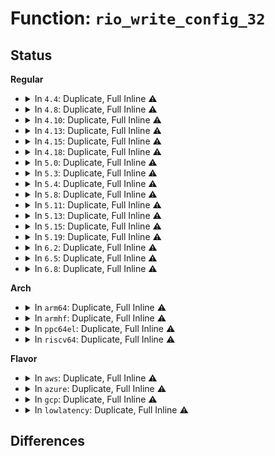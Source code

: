 # Function: <code>rio_write_config_32</code>

## Status
<b>Regular</b>
<ul>
<li>
<details>
<summary>In <code>4.4</code>: Duplicate, Full Inline ⚠️</summary>

**Collision:** Static Duplication

**Inline:** Full

**Transformation:** False

**Instances:**

```
In drivers/rapidio/rio.c (ffffffff81458d54)
Location: include/linux/rio_drv.h:165
Inline: True
Inline callers:
  - drivers/rapidio/rio.c:rio_set_port_lockout
  - drivers/rapidio/rio.c:rio_clr_err_stopped
  - drivers/rapidio/rio.c:rio_clr_err_stopped
  - drivers/rapidio/rio.c:rio_clr_err_stopped
  - drivers/rapidio/rio.c:rio_clr_err_stopped
  - drivers/rapidio/rio.c:rio_inb_pwrite_handler
  - drivers/rapidio/rio.c:rio_inb_pwrite_handler
  - drivers/rapidio/rio.c:rio_inb_pwrite_handler
  - drivers/rapidio/rio.c:rio_inb_pwrite_handler
```
```
In drivers/rapidio/rio-sysfs.c (ffffffff8145bc4f)
Location: include/linux/rio_drv.h:165
Inline: True
Inline callers:
  - drivers/rapidio/rio-sysfs.c:rio_write_config
```
</details>
</li>
<li>
<details>
<summary>In <code>4.8</code>: Duplicate, Full Inline ⚠️</summary>

**Collision:** Static Duplication

**Inline:** Full

**Transformation:** False

**Instances:**

```
In drivers/rapidio/rio.c (ffffffff814a884a)
Location: include/linux/rio_drv.h:165
Inline: True
Inline callers:
  - drivers/rapidio/rio.c:rio_inb_pwrite_handler
  - drivers/rapidio/rio.c:rio_inb_pwrite_handler
  - drivers/rapidio/rio.c:rio_inb_pwrite_handler
  - drivers/rapidio/rio.c:rio_inb_pwrite_handler
  - drivers/rapidio/rio.c:rio_inb_pwrite_handler
  - drivers/rapidio/rio.c:rio_inb_pwrite_handler
  - drivers/rapidio/rio.c:rio_clr_err_stopped
  - drivers/rapidio/rio.c:rio_clr_err_stopped
  - drivers/rapidio/rio.c:rio_clr_err_stopped
  - drivers/rapidio/rio.c:rio_clr_err_stopped
  - drivers/rapidio/rio.c:rio_set_port_lockout
```
```
In drivers/rapidio/rio-sysfs.c (ffffffff814a9dd4)
Location: include/linux/rio_drv.h:165
Inline: True
Inline callers:
  - drivers/rapidio/rio-sysfs.c:rio_write_config
```
</details>
</li>
<li>
<details>
<summary>In <code>4.10</code>: Duplicate, Full Inline ⚠️</summary>

**Collision:** Static Duplication

**Inline:** Full

**Transformation:** False

**Instances:**

```
In drivers/rapidio/rio.c (ffffffff814ca95a)
Location: include/linux/rio_drv.h:165
Inline: True
Inline callers:
  - drivers/rapidio/rio.c:rio_inb_pwrite_handler
  - drivers/rapidio/rio.c:rio_inb_pwrite_handler
  - drivers/rapidio/rio.c:rio_inb_pwrite_handler
  - drivers/rapidio/rio.c:rio_inb_pwrite_handler
  - drivers/rapidio/rio.c:rio_inb_pwrite_handler
  - drivers/rapidio/rio.c:rio_inb_pwrite_handler
  - drivers/rapidio/rio.c:rio_clr_err_stopped
  - drivers/rapidio/rio.c:rio_clr_err_stopped
  - drivers/rapidio/rio.c:rio_clr_err_stopped
  - drivers/rapidio/rio.c:rio_clr_err_stopped
  - drivers/rapidio/rio.c:rio_set_port_lockout
```
```
In drivers/rapidio/rio-sysfs.c (ffffffff814cbee4)
Location: include/linux/rio_drv.h:165
Inline: True
Inline callers:
  - drivers/rapidio/rio-sysfs.c:rio_write_config
```
</details>
</li>
<li>
<details>
<summary>In <code>4.13</code>: Duplicate, Full Inline ⚠️</summary>

**Collision:** Static Duplication

**Inline:** Full

**Transformation:** False

**Instances:**

```
In drivers/rapidio/rio.c (ffffffff814d6716)
Location: include/linux/rio_drv.h:165
Inline: True
Inline callers:
  - drivers/rapidio/rio.c:rio_inb_pwrite_handler
  - drivers/rapidio/rio.c:rio_inb_pwrite_handler
  - drivers/rapidio/rio.c:rio_inb_pwrite_handler
  - drivers/rapidio/rio.c:rio_inb_pwrite_handler
  - drivers/rapidio/rio.c:rio_inb_pwrite_handler
  - drivers/rapidio/rio.c:rio_inb_pwrite_handler
  - drivers/rapidio/rio.c:rio_clr_err_stopped
  - drivers/rapidio/rio.c:rio_clr_err_stopped
  - drivers/rapidio/rio.c:rio_clr_err_stopped
  - drivers/rapidio/rio.c:rio_clr_err_stopped
  - drivers/rapidio/rio.c:rio_set_port_lockout
```
```
In drivers/rapidio/rio-sysfs.c (ffffffff814d7a2b)
Location: include/linux/rio_drv.h:165
Inline: True
Inline callers:
  - drivers/rapidio/rio-sysfs.c:rio_write_config
```
</details>
</li>
<li>
<details>
<summary>In <code>4.15</code>: Duplicate, Full Inline ⚠️</summary>

**Collision:** Static Duplication

**Inline:** Full

**Transformation:** False

**Instances:**

```
In drivers/rapidio/rio.c (ffffffff81516c01)
Location: include/linux/rio_drv.h:165
Inline: True
Inline callers:
  - drivers/rapidio/rio.c:rio_inb_pwrite_handler
  - drivers/rapidio/rio.c:rio_inb_pwrite_handler
  - drivers/rapidio/rio.c:rio_inb_pwrite_handler
  - drivers/rapidio/rio.c:rio_inb_pwrite_handler
  - drivers/rapidio/rio.c:rio_inb_pwrite_handler
  - drivers/rapidio/rio.c:rio_inb_pwrite_handler
  - drivers/rapidio/rio.c:rio_clr_err_stopped
  - drivers/rapidio/rio.c:rio_clr_err_stopped
  - drivers/rapidio/rio.c:rio_clr_err_stopped
  - drivers/rapidio/rio.c:rio_clr_err_stopped
  - drivers/rapidio/rio.c:rio_set_port_lockout
```
```
In drivers/rapidio/rio-sysfs.c (ffffffff81517c0b)
Location: include/linux/rio_drv.h:165
Inline: True
Inline callers:
  - drivers/rapidio/rio-sysfs.c:rio_write_config
```
</details>
</li>
<li>
<details>
<summary>In <code>4.18</code>: Duplicate, Full Inline ⚠️</summary>

**Collision:** Static Duplication

**Inline:** Full

**Transformation:** False

**Instances:**

```
In drivers/rapidio/rio.c (ffffffff8154be5f)
Location: include/linux/rio_drv.h:165
Inline: True
Inline callers:
  - drivers/rapidio/rio.c:rio_inb_pwrite_handler
  - drivers/rapidio/rio.c:rio_inb_pwrite_handler
  - drivers/rapidio/rio.c:rio_inb_pwrite_handler
  - drivers/rapidio/rio.c:rio_inb_pwrite_handler
  - drivers/rapidio/rio.c:rio_inb_pwrite_handler
  - drivers/rapidio/rio.c:rio_inb_pwrite_handler
  - drivers/rapidio/rio.c:rio_clr_err_stopped
  - drivers/rapidio/rio.c:rio_clr_err_stopped
  - drivers/rapidio/rio.c:rio_clr_err_stopped
  - drivers/rapidio/rio.c:rio_clr_err_stopped
  - drivers/rapidio/rio.c:rio_set_port_lockout
```
```
In drivers/rapidio/rio-sysfs.c (ffffffff8154d846)
Location: include/linux/rio_drv.h:165
Inline: True
Inline callers:
  - drivers/rapidio/rio-sysfs.c:rio_write_config
```
</details>
</li>
<li>
<details>
<summary>In <code>5.0</code>: Duplicate, Full Inline ⚠️</summary>

**Collision:** Static Duplication

**Inline:** Full

**Transformation:** False

**Instances:**

```
In drivers/rapidio/rio.c (ffffffff815631ef)
Location: include/linux/rio_drv.h:165
Inline: True
Inline callers:
  - drivers/rapidio/rio.c:rio_inb_pwrite_handler
  - drivers/rapidio/rio.c:rio_inb_pwrite_handler
  - drivers/rapidio/rio.c:rio_inb_pwrite_handler
  - drivers/rapidio/rio.c:rio_inb_pwrite_handler
  - drivers/rapidio/rio.c:rio_inb_pwrite_handler
  - drivers/rapidio/rio.c:rio_inb_pwrite_handler
  - drivers/rapidio/rio.c:rio_clr_err_stopped
  - drivers/rapidio/rio.c:rio_clr_err_stopped
  - drivers/rapidio/rio.c:rio_clr_err_stopped
  - drivers/rapidio/rio.c:rio_clr_err_stopped
  - drivers/rapidio/rio.c:rio_set_port_lockout
```
```
In drivers/rapidio/rio-sysfs.c (ffffffff81564daf)
Location: include/linux/rio_drv.h:165
Inline: True
Inline callers:
  - drivers/rapidio/rio-sysfs.c:rio_write_config
```
</details>
</li>
<li>
<details>
<summary>In <code>5.3</code>: Duplicate, Full Inline ⚠️</summary>

**Collision:** Static Duplication

**Inline:** Full

**Transformation:** False

**Instances:**

```
In drivers/rapidio/rio.c (ffffffff815935af)
Location: include/linux/rio_drv.h:161
Inline: True
Inline callers:
  - drivers/rapidio/rio.c:rio_inb_pwrite_handler
  - drivers/rapidio/rio.c:rio_inb_pwrite_handler
  - drivers/rapidio/rio.c:rio_inb_pwrite_handler
  - drivers/rapidio/rio.c:rio_inb_pwrite_handler
  - drivers/rapidio/rio.c:rio_inb_pwrite_handler
  - drivers/rapidio/rio.c:rio_inb_pwrite_handler
  - drivers/rapidio/rio.c:rio_clr_err_stopped
  - drivers/rapidio/rio.c:rio_clr_err_stopped
  - drivers/rapidio/rio.c:rio_clr_err_stopped
  - drivers/rapidio/rio.c:rio_clr_err_stopped
  - drivers/rapidio/rio.c:rio_set_port_lockout
```
```
In drivers/rapidio/rio-sysfs.c (ffffffff8159515a)
Location: include/linux/rio_drv.h:161
Inline: True
Inline callers:
  - drivers/rapidio/rio-sysfs.c:rio_write_config
```
</details>
</li>
<li>
<details>
<summary>In <code>5.4</code>: Duplicate, Full Inline ⚠️</summary>

**Collision:** Static Duplication

**Inline:** Full

**Transformation:** False

**Instances:**

```
In drivers/rapidio/rio.c (ffffffff815b482f)
Location: include/linux/rio_drv.h:161
Inline: True
Inline callers:
  - drivers/rapidio/rio.c:rio_inb_pwrite_handler
  - drivers/rapidio/rio.c:rio_inb_pwrite_handler
  - drivers/rapidio/rio.c:rio_inb_pwrite_handler
  - drivers/rapidio/rio.c:rio_inb_pwrite_handler
  - drivers/rapidio/rio.c:rio_inb_pwrite_handler
  - drivers/rapidio/rio.c:rio_inb_pwrite_handler
  - drivers/rapidio/rio.c:rio_clr_err_stopped
  - drivers/rapidio/rio.c:rio_clr_err_stopped
  - drivers/rapidio/rio.c:rio_clr_err_stopped
  - drivers/rapidio/rio.c:rio_clr_err_stopped
  - drivers/rapidio/rio.c:rio_set_port_lockout
```
```
In drivers/rapidio/rio-sysfs.c (ffffffff815b63da)
Location: include/linux/rio_drv.h:161
Inline: True
Inline callers:
  - drivers/rapidio/rio-sysfs.c:rio_write_config
```
</details>
</li>
<li>
<details>
<summary>In <code>5.8</code>: Duplicate, Full Inline ⚠️</summary>

**Collision:** Static Duplication

**Inline:** Full

**Transformation:** False

**Instances:**

```
In drivers/rapidio/rio.c (ffffffff8165f0b4)
Location: include/linux/rio_drv.h:161
Inline: True
Inline callers:
  - drivers/rapidio/rio.c:rio_inb_pwrite_handler
  - drivers/rapidio/rio.c:rio_inb_pwrite_handler
  - drivers/rapidio/rio.c:rio_inb_pwrite_handler
  - drivers/rapidio/rio.c:rio_inb_pwrite_handler
  - drivers/rapidio/rio.c:rio_inb_pwrite_handler
  - drivers/rapidio/rio.c:rio_inb_pwrite_handler
  - drivers/rapidio/rio.c:rio_clr_err_stopped
  - drivers/rapidio/rio.c:rio_clr_err_stopped
  - drivers/rapidio/rio.c:rio_clr_err_stopped
  - drivers/rapidio/rio.c:rio_clr_err_stopped
  - drivers/rapidio/rio.c:rio_set_port_lockout
```
```
In drivers/rapidio/rio-sysfs.c (ffffffff816604ea)
Location: include/linux/rio_drv.h:161
Inline: True
Inline callers:
  - drivers/rapidio/rio-sysfs.c:rio_write_config
```
</details>
</li>
<li>
<details>
<summary>In <code>5.11</code>: Duplicate, Full Inline ⚠️</summary>

**Collision:** Static Duplication

**Inline:** Full

**Transformation:** False

**Instances:**

```
In drivers/rapidio/rio.c (ffffffff81680461)
Location: include/linux/rio_drv.h:161
Inline: True
Inline callers:
  - drivers/rapidio/rio.c:rio_inb_pwrite_handler
  - drivers/rapidio/rio.c:rio_inb_pwrite_handler
  - drivers/rapidio/rio.c:rio_inb_pwrite_handler
  - drivers/rapidio/rio.c:rio_inb_pwrite_handler
  - drivers/rapidio/rio.c:rio_inb_pwrite_handler
  - drivers/rapidio/rio.c:rio_inb_pwrite_handler
  - drivers/rapidio/rio.c:rio_clr_err_stopped
  - drivers/rapidio/rio.c:rio_clr_err_stopped
  - drivers/rapidio/rio.c:rio_clr_err_stopped
  - drivers/rapidio/rio.c:rio_clr_err_stopped
  - drivers/rapidio/rio.c:rio_set_port_lockout
```
```
In drivers/rapidio/rio-sysfs.c (ffffffff816817aa)
Location: include/linux/rio_drv.h:161
Inline: True
Inline callers:
  - drivers/rapidio/rio-sysfs.c:rio_write_config
```
</details>
</li>
<li>
<details>
<summary>In <code>5.13</code>: Duplicate, Full Inline ⚠️</summary>

**Collision:** Static Duplication

**Inline:** Full

**Transformation:** False

**Instances:**

```
In drivers/rapidio/rio.c (ffffffff81662815)
Location: include/linux/rio_drv.h:161
Inline: True
Inline callers:
  - drivers/rapidio/rio.c:rio_inb_pwrite_handler
  - drivers/rapidio/rio.c:rio_inb_pwrite_handler
  - drivers/rapidio/rio.c:rio_inb_pwrite_handler
  - drivers/rapidio/rio.c:rio_inb_pwrite_handler
  - drivers/rapidio/rio.c:rio_inb_pwrite_handler
  - drivers/rapidio/rio.c:rio_inb_pwrite_handler
  - drivers/rapidio/rio.c:rio_clr_err_stopped
  - drivers/rapidio/rio.c:rio_clr_err_stopped
  - drivers/rapidio/rio.c:rio_clr_err_stopped
  - drivers/rapidio/rio.c:rio_clr_err_stopped
  - drivers/rapidio/rio.c:rio_set_port_lockout
```
```
In drivers/rapidio/rio-sysfs.c (ffffffff816644f2)
Location: include/linux/rio_drv.h:161
Inline: True
Inline callers:
  - drivers/rapidio/rio-sysfs.c:rio_write_config
```
</details>
</li>
<li>
<details>
<summary>In <code>5.15</code>: Duplicate, Full Inline ⚠️</summary>

**Collision:** Static Duplication

**Inline:** Full

**Transformation:** False

**Instances:**

```
In drivers/rapidio/rio.c (ffffffff816d5666)
Location: include/linux/rio_drv.h:161
Inline: True
Inline callers:
  - drivers/rapidio/rio.c:rio_inb_pwrite_handler
  - drivers/rapidio/rio.c:rio_inb_pwrite_handler
  - drivers/rapidio/rio.c:rio_inb_pwrite_handler
  - drivers/rapidio/rio.c:rio_inb_pwrite_handler
  - drivers/rapidio/rio.c:rio_inb_pwrite_handler
  - drivers/rapidio/rio.c:rio_inb_pwrite_handler
  - drivers/rapidio/rio.c:rio_clr_err_stopped
  - drivers/rapidio/rio.c:rio_clr_err_stopped
  - drivers/rapidio/rio.c:rio_clr_err_stopped
  - drivers/rapidio/rio.c:rio_clr_err_stopped
  - drivers/rapidio/rio.c:rio_set_port_lockout
```
```
In drivers/rapidio/rio-sysfs.c (ffffffff816d73d2)
Location: include/linux/rio_drv.h:161
Inline: True
Inline callers:
  - drivers/rapidio/rio-sysfs.c:rio_write_config
```
</details>
</li>
<li>
<details>
<summary>In <code>5.19</code>: Duplicate, Full Inline ⚠️</summary>

**Collision:** Static Duplication

**Inline:** Full

**Transformation:** False

**Instances:**

```
In drivers/rapidio/rio.c (ffffffff817ff868)
Location: include/linux/rio_drv.h:161
Inline: True
Inline callers:
  - drivers/rapidio/rio.c:rio_inb_pwrite_handler
  - drivers/rapidio/rio.c:rio_inb_pwrite_handler
  - drivers/rapidio/rio.c:rio_inb_pwrite_handler
  - drivers/rapidio/rio.c:rio_inb_pwrite_handler
  - drivers/rapidio/rio.c:rio_inb_pwrite_handler
  - drivers/rapidio/rio.c:rio_inb_pwrite_handler
  - drivers/rapidio/rio.c:rio_clr_err_stopped
  - drivers/rapidio/rio.c:rio_clr_err_stopped
  - drivers/rapidio/rio.c:rio_clr_err_stopped
  - drivers/rapidio/rio.c:rio_clr_err_stopped
  - drivers/rapidio/rio.c:rio_set_port_lockout
```
```
In drivers/rapidio/rio-sysfs.c (ffffffff81800dac)
Location: include/linux/rio_drv.h:161
Inline: True
Inline callers:
  - drivers/rapidio/rio-sysfs.c:rio_write_config
```
</details>
</li>
<li>
<details>
<summary>In <code>6.2</code>: Duplicate, Full Inline ⚠️</summary>

**Collision:** Static Duplication

**Inline:** Full

**Transformation:** False

**Instances:**

```
In drivers/rapidio/rio.c (ffffffff8192cc49)
Location: include/linux/rio_drv.h:161
Inline: True
Inline callers:
  - drivers/rapidio/rio.c:rio_inb_pwrite_handler
  - drivers/rapidio/rio.c:rio_inb_pwrite_handler
  - drivers/rapidio/rio.c:rio_inb_pwrite_handler
  - drivers/rapidio/rio.c:rio_inb_pwrite_handler
  - drivers/rapidio/rio.c:rio_inb_pwrite_handler
  - drivers/rapidio/rio.c:rio_inb_pwrite_handler
  - drivers/rapidio/rio.c:rio_clr_err_stopped
  - drivers/rapidio/rio.c:rio_clr_err_stopped
  - drivers/rapidio/rio.c:rio_clr_err_stopped
  - drivers/rapidio/rio.c:rio_clr_err_stopped
  - drivers/rapidio/rio.c:rio_set_port_lockout
```
```
In drivers/rapidio/rio-sysfs.c (ffffffff8192e3ec)
Location: include/linux/rio_drv.h:161
Inline: True
Inline callers:
  - drivers/rapidio/rio-sysfs.c:rio_write_config
```
</details>
</li>
<li>
<details>
<summary>In <code>6.5</code>: Duplicate, Full Inline ⚠️</summary>

**Collision:** Static Duplication

**Inline:** Full

**Transformation:** False

**Instances:**

```
In drivers/rapidio/rio.c (ffffffff81970edd)
Location: include/linux/rio_drv.h:161
Inline: True
Inline callers:
  - drivers/rapidio/rio.c:rio_inb_pwrite_handler
  - drivers/rapidio/rio.c:rio_inb_pwrite_handler
  - drivers/rapidio/rio.c:rio_inb_pwrite_handler
  - drivers/rapidio/rio.c:rio_inb_pwrite_handler
  - drivers/rapidio/rio.c:rio_inb_pwrite_handler
  - drivers/rapidio/rio.c:rio_inb_pwrite_handler
  - drivers/rapidio/rio.c:rio_clr_err_stopped
  - drivers/rapidio/rio.c:rio_clr_err_stopped
  - drivers/rapidio/rio.c:rio_clr_err_stopped
  - drivers/rapidio/rio.c:rio_clr_err_stopped
  - drivers/rapidio/rio.c:rio_set_port_lockout
```
```
In drivers/rapidio/rio-sysfs.c (ffffffff8197267c)
Location: include/linux/rio_drv.h:161
Inline: True
Inline callers:
  - drivers/rapidio/rio-sysfs.c:rio_write_config
```
</details>
</li>
<li>
<details>
<summary>In <code>6.8</code>: Duplicate, Full Inline ⚠️</summary>

**Collision:** Static Duplication

**Inline:** Full

**Transformation:** False

**Instances:**

```
In drivers/rapidio/rio.c (ffffffff819baf4d)
Location: include/linux/rio_drv.h:161
Inline: True
Inline callers:
  - drivers/rapidio/rio.c:rio_inb_pwrite_handler
  - drivers/rapidio/rio.c:rio_inb_pwrite_handler
  - drivers/rapidio/rio.c:rio_inb_pwrite_handler
  - drivers/rapidio/rio.c:rio_inb_pwrite_handler
  - drivers/rapidio/rio.c:rio_inb_pwrite_handler
  - drivers/rapidio/rio.c:rio_inb_pwrite_handler
  - drivers/rapidio/rio.c:rio_clr_err_stopped
  - drivers/rapidio/rio.c:rio_clr_err_stopped
  - drivers/rapidio/rio.c:rio_clr_err_stopped
  - drivers/rapidio/rio.c:rio_clr_err_stopped
  - drivers/rapidio/rio.c:rio_set_port_lockout
```
```
In drivers/rapidio/rio-sysfs.c (ffffffff819bc6ec)
Location: include/linux/rio_drv.h:161
Inline: True
Inline callers:
  - drivers/rapidio/rio-sysfs.c:rio_write_config
```
</details>
</li>
</ul>
<b>Arch</b>
<ul>
<li>
<details>
<summary>In <code>arm64</code>: Duplicate, Full Inline ⚠️</summary>

**Collision:** Static Duplication

**Inline:** Full

**Transformation:** False

**Instances:**

```
In drivers/rapidio/rio.c (ffff80001073c91c)
Location: include/linux/rio_drv.h:161
Inline: True
Inline callers:
  - drivers/rapidio/rio.c:rio_inb_pwrite_handler
  - drivers/rapidio/rio.c:rio_inb_pwrite_handler
  - drivers/rapidio/rio.c:rio_inb_pwrite_handler
  - drivers/rapidio/rio.c:rio_inb_pwrite_handler
  - drivers/rapidio/rio.c:rio_inb_pwrite_handler
  - drivers/rapidio/rio.c:rio_inb_pwrite_handler
  - drivers/rapidio/rio.c:rio_clr_err_stopped
  - drivers/rapidio/rio.c:rio_clr_err_stopped
  - drivers/rapidio/rio.c:rio_clr_err_stopped
  - drivers/rapidio/rio.c:rio_clr_err_stopped
  - drivers/rapidio/rio.c:rio_set_port_lockout
```
```
In drivers/rapidio/rio-sysfs.c (ffff80001073eae0)
Location: include/linux/rio_drv.h:161
Inline: True
Inline callers:
  - drivers/rapidio/rio-sysfs.c:rio_write_config
```
</details>
</li>
<li>
<details>
<summary>In <code>armhf</code>: Duplicate, Full Inline ⚠️</summary>

**Collision:** Static Duplication

**Inline:** Full

**Transformation:** False

**Instances:**

```
In drivers/rapidio/rio.c (c08c27d0)
Location: include/linux/rio_drv.h:161
Inline: True
Inline callers:
  - drivers/rapidio/rio.c:rio_inb_pwrite_handler
  - drivers/rapidio/rio.c:rio_inb_pwrite_handler
  - drivers/rapidio/rio.c:rio_inb_pwrite_handler
  - drivers/rapidio/rio.c:rio_inb_pwrite_handler
  - drivers/rapidio/rio.c:rio_inb_pwrite_handler
  - drivers/rapidio/rio.c:rio_inb_pwrite_handler
  - drivers/rapidio/rio.c:rio_clr_err_stopped
  - drivers/rapidio/rio.c:rio_clr_err_stopped
  - drivers/rapidio/rio.c:rio_clr_err_stopped
  - drivers/rapidio/rio.c:rio_clr_err_stopped
  - drivers/rapidio/rio.c:rio_set_port_lockout
```
```
In drivers/rapidio/rio-sysfs.c (c08c40e8)
Location: include/linux/rio_drv.h:161
Inline: True
```
</details>
</li>
<li>
<details>
<summary>In <code>ppc64el</code>: Duplicate, Full Inline ⚠️</summary>

**Collision:** Static Duplication

**Inline:** Full

**Transformation:** False

**Instances:**

```
In drivers/rapidio/rio.c (c00000000089649c)
Location: include/linux/rio_drv.h:161
Inline: True
Inline callers:
  - drivers/rapidio/rio.c:rio_inb_pwrite_handler
  - drivers/rapidio/rio.c:rio_inb_pwrite_handler
  - drivers/rapidio/rio.c:rio_inb_pwrite_handler
  - drivers/rapidio/rio.c:rio_inb_pwrite_handler
  - drivers/rapidio/rio.c:rio_inb_pwrite_handler
  - drivers/rapidio/rio.c:rio_inb_pwrite_handler
  - drivers/rapidio/rio.c:rio_clr_err_stopped
  - drivers/rapidio/rio.c:rio_clr_err_stopped
  - drivers/rapidio/rio.c:rio_clr_err_stopped
  - drivers/rapidio/rio.c:rio_clr_err_stopped
  - drivers/rapidio/rio.c:rio_set_port_lockout
```
```
In drivers/rapidio/rio-sysfs.c (c0000000008983f0)
Location: include/linux/rio_drv.h:161
Inline: True
Inline callers:
  - drivers/rapidio/rio-sysfs.c:rio_write_config
```
</details>
</li>
<li>
<details>
<summary>In <code>riscv64</code>: Duplicate, Full Inline ⚠️</summary>

**Collision:** Static Duplication

**Inline:** Full

**Transformation:** False

**Instances:**

```
In drivers/rapidio/rio.c (ffffffe0004ec724)
Location: include/linux/rio_drv.h:161
Inline: True
Inline callers:
  - drivers/rapidio/rio.c:rio_inb_pwrite_handler
  - drivers/rapidio/rio.c:rio_inb_pwrite_handler
  - drivers/rapidio/rio.c:rio_inb_pwrite_handler
  - drivers/rapidio/rio.c:rio_inb_pwrite_handler
  - drivers/rapidio/rio.c:rio_inb_pwrite_handler
  - drivers/rapidio/rio.c:rio_inb_pwrite_handler
  - drivers/rapidio/rio.c:rio_clr_err_stopped
  - drivers/rapidio/rio.c:rio_clr_err_stopped
  - drivers/rapidio/rio.c:rio_clr_err_stopped
  - drivers/rapidio/rio.c:rio_clr_err_stopped
  - drivers/rapidio/rio.c:rio_set_port_lockout
```
```
In drivers/rapidio/rio-sysfs.c (ffffffe0004ee138)
Location: include/linux/rio_drv.h:161
Inline: True
Inline callers:
  - drivers/rapidio/rio-sysfs.c:rio_write_config
```
</details>
</li>
</ul>
<b>Flavor</b>
<ul>
<li>
<details>
<summary>In <code>aws</code>: Duplicate, Full Inline ⚠️</summary>

**Collision:** Static Duplication

**Inline:** Full

**Transformation:** False

**Instances:**

```
In drivers/rapidio/rio.c (ffffffff815a8a9f)
Location: include/linux/rio_drv.h:161
Inline: True
Inline callers:
  - drivers/rapidio/rio.c:rio_inb_pwrite_handler
  - drivers/rapidio/rio.c:rio_inb_pwrite_handler
  - drivers/rapidio/rio.c:rio_inb_pwrite_handler
  - drivers/rapidio/rio.c:rio_inb_pwrite_handler
  - drivers/rapidio/rio.c:rio_inb_pwrite_handler
  - drivers/rapidio/rio.c:rio_inb_pwrite_handler
  - drivers/rapidio/rio.c:rio_clr_err_stopped
  - drivers/rapidio/rio.c:rio_clr_err_stopped
  - drivers/rapidio/rio.c:rio_clr_err_stopped
  - drivers/rapidio/rio.c:rio_clr_err_stopped
  - drivers/rapidio/rio.c:rio_set_port_lockout
```
```
In drivers/rapidio/rio-sysfs.c (ffffffff815aa64a)
Location: include/linux/rio_drv.h:161
Inline: True
Inline callers:
  - drivers/rapidio/rio-sysfs.c:rio_write_config
```
</details>
</li>
<li>
<details>
<summary>In <code>azure</code>: Duplicate, Full Inline ⚠️</summary>

**Collision:** Static Duplication

**Inline:** Full

**Transformation:** False

**Instances:**

```
In drivers/rapidio/rio.c (ffffffff81597c3f)
Location: include/linux/rio_drv.h:161
Inline: True
Inline callers:
  - drivers/rapidio/rio.c:rio_inb_pwrite_handler
  - drivers/rapidio/rio.c:rio_inb_pwrite_handler
  - drivers/rapidio/rio.c:rio_inb_pwrite_handler
  - drivers/rapidio/rio.c:rio_inb_pwrite_handler
  - drivers/rapidio/rio.c:rio_inb_pwrite_handler
  - drivers/rapidio/rio.c:rio_inb_pwrite_handler
  - drivers/rapidio/rio.c:rio_clr_err_stopped
  - drivers/rapidio/rio.c:rio_clr_err_stopped
  - drivers/rapidio/rio.c:rio_clr_err_stopped
  - drivers/rapidio/rio.c:rio_clr_err_stopped
  - drivers/rapidio/rio.c:rio_set_port_lockout
```
```
In drivers/rapidio/rio-sysfs.c (ffffffff815997ea)
Location: include/linux/rio_drv.h:161
Inline: True
Inline callers:
  - drivers/rapidio/rio-sysfs.c:rio_write_config
```
</details>
</li>
<li>
<details>
<summary>In <code>gcp</code>: Duplicate, Full Inline ⚠️</summary>

**Collision:** Static Duplication

**Inline:** Full

**Transformation:** False

**Instances:**

```
In drivers/rapidio/rio.c (ffffffff815a902f)
Location: include/linux/rio_drv.h:161
Inline: True
Inline callers:
  - drivers/rapidio/rio.c:rio_inb_pwrite_handler
  - drivers/rapidio/rio.c:rio_inb_pwrite_handler
  - drivers/rapidio/rio.c:rio_inb_pwrite_handler
  - drivers/rapidio/rio.c:rio_inb_pwrite_handler
  - drivers/rapidio/rio.c:rio_inb_pwrite_handler
  - drivers/rapidio/rio.c:rio_inb_pwrite_handler
  - drivers/rapidio/rio.c:rio_clr_err_stopped
  - drivers/rapidio/rio.c:rio_clr_err_stopped
  - drivers/rapidio/rio.c:rio_clr_err_stopped
  - drivers/rapidio/rio.c:rio_clr_err_stopped
  - drivers/rapidio/rio.c:rio_set_port_lockout
```
```
In drivers/rapidio/rio-sysfs.c (ffffffff815aabda)
Location: include/linux/rio_drv.h:161
Inline: True
Inline callers:
  - drivers/rapidio/rio-sysfs.c:rio_write_config
```
</details>
</li>
<li>
<details>
<summary>In <code>lowlatency</code>: Duplicate, Full Inline ⚠️</summary>

**Collision:** Static Duplication

**Inline:** Full

**Transformation:** False

**Instances:**

```
In drivers/rapidio/rio.c (ffffffff815c34af)
Location: include/linux/rio_drv.h:161
Inline: True
Inline callers:
  - drivers/rapidio/rio.c:rio_inb_pwrite_handler
  - drivers/rapidio/rio.c:rio_inb_pwrite_handler
  - drivers/rapidio/rio.c:rio_inb_pwrite_handler
  - drivers/rapidio/rio.c:rio_inb_pwrite_handler
  - drivers/rapidio/rio.c:rio_inb_pwrite_handler
  - drivers/rapidio/rio.c:rio_inb_pwrite_handler
  - drivers/rapidio/rio.c:rio_clr_err_stopped
  - drivers/rapidio/rio.c:rio_clr_err_stopped
  - drivers/rapidio/rio.c:rio_clr_err_stopped
  - drivers/rapidio/rio.c:rio_clr_err_stopped
  - drivers/rapidio/rio.c:rio_set_port_lockout
```
```
In drivers/rapidio/rio-sysfs.c (ffffffff815c456a)
Location: include/linux/rio_drv.h:161
Inline: True
Inline callers:
  - drivers/rapidio/rio-sysfs.c:rio_write_config
```
</details>
</li>
</ul>

## Differences
